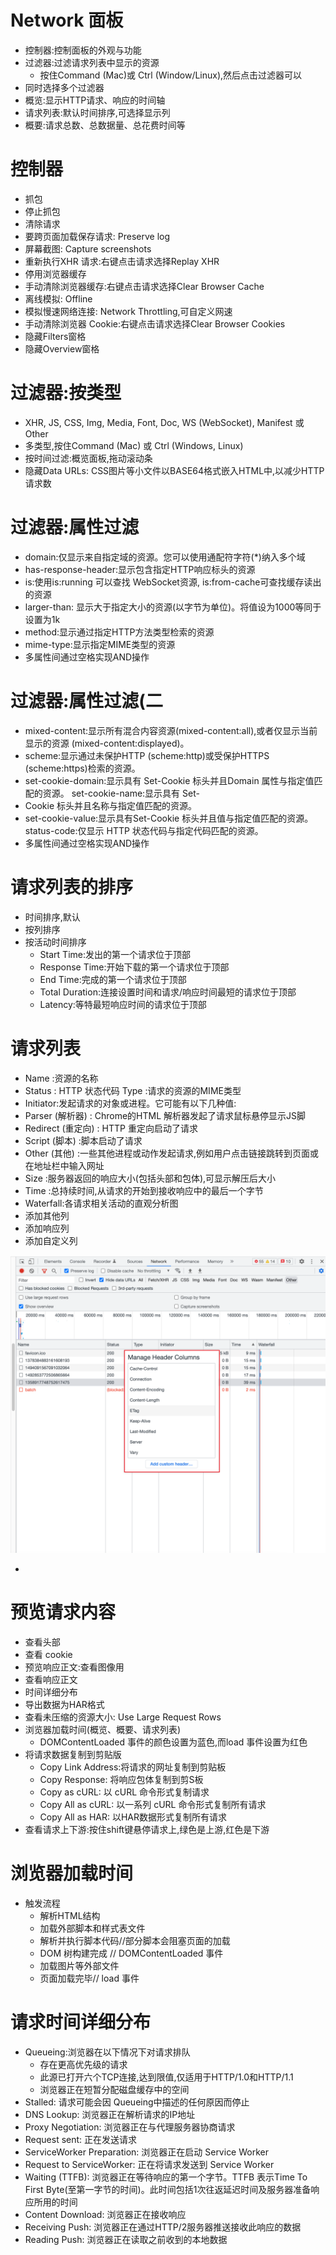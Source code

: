# Network 面板

- 控制器:控制面板的外观与功能
- 过滤器:过滤请求列表中显示的资源
  - 按住Command (Mac)或 Ctrl (Window/Linux),然后点击过滤器可以
- 同时选择多个过滤器
- 概览:显示HTTP请求、响应的时间轴
- 请求列表:默认时间排序,可选择显示列
- 概要:请求总数、总数据量、总花费时间等

# 控制器

- 抓包
- 停止抓包
- 清除请求
- 要跨页面加载保存请求: Preserve log
- 屏幕截图: Capture screenshots
- 重新执行XHR 请求:右键点击请求选择Replay XHR
- 停用浏览器缓存
- 手动清除浏览器缓存:右键点击请求选择Clear Browser Cache
- 离线模拟: Offline
- 模拟慢速网络连接: Network Throttling,可自定义网速
- 手动清除浏览器 Cookie:右键点击请求选择Clear Browser Cookies
- 隐藏Filters窗格
- 隐藏Overview窗格

# 过滤器:按类型

- XHR, JS, CSS, Img, Media, Font, Doc, WS (WebSocket), Manifest 或 Other
- 多类型,按住Command (Mac) 或 Ctrl (Windows, Linux)
- 按时间过滤:概览面板,拖动滚动条
- 隐藏Data URLs: CSS图片等小文件以BASE64格式嵌入HTML中,以减少HTTP请求数

# 过滤器:属性过滤

- domain:仅显示来自指定域的资源。您可以使用通配符字符(*)纳入多个域
- has-response-header:显示包含指定HTTP响应标头的资源
- is:使用is:running 可以查找 WebSocket资源, is:from-cache可查找缓存读出的资源
- larger-than: 显示大于指定大小的资源(以字节为单位)。将值设为1000等同于设置为1k
- method:显示通过指定HTTP方法类型检索的资源
- mime-type:显示指定MIME类型的资源
- 多属性间通过空格实现AND操作

# 过滤器:属性过滤(二

- mixed-content:显示所有混合内容资源(mixed-content:all),或者仅显示当前显示的资源 (mixed-content:displayed)。
- scheme:显示通过未保护HTTP (scheme:http)或受保护HTTPS (scheme:https)检索的资源。
- set-cookie-domain:显示具有 Set-Cookie 标头并且Domain 属性与指定值匹配的资源。 set-cookie-name:显示具有 Set-
- Cookie 标头并且名称与指定值匹配的资源。
- set-cookie-value:显示具有Set-Cookie 标头并且值与指定值匹配的资源。status-code:仅显示 HTTP 状态代码与指定代码匹配的资源。
- 多属性间通过空格实现AND操作

# 请求列表的排序

- 时间排序,默认
- 按列排序
- 按活动时间排序
  - Start Time:发出的第一个请求位于顶部
  - Response Time:开始下载的第一个请求位于顶部
  - End Time:完成的第一个请求位于顶部
  - Total Duration:连接设置时间和请求/响应时间最短的请求位于顶部
  - Latency:等特最短响应时间的请求位于顶部

# 请求列表

- Name :资源的名称
- Status : HTTP 状态代码 Type :请求的资源的MIME类型
- Initiator:发起请求的对象或进程。它可能有以下几种值:
- Parser (解析器) : Chrome的HTML 解析器发起了请求鼠标悬停显示JS脚
- Redirect (重定向) : HTTP 重定向启动了请求
- Script (脚本) :脚本启动了请求
- Other (其他) :一些其他进程或动作发起请求,例如用户点击链接跳转到页面或在地址栏中输入网址
- Size :服务器返回的响应大小(包括头部和包体),可显示解压后大小
- Time :总持续时间,从请求的开始到接收响应中的最后一个字节
- Waterfall:各请求相关活动的直观分析图
- 添加其他列
- 添加响应列
- 添加自定义列

![image-20220405154605574](images/image-20220405154605574.png)

- 

# 预览请求内容

- 查看头部
- 查看 cookie
- 预览响应正文:查看图像用
- 查看响应正文
- 时间详细分布
- 导出数据为HAR格式
- 查看未压缩的资源大小: Use Large Request Rows
- 浏览器加载时间(概览、概要、请求列表)
  - DOMContentLoaded 事件的颜色设置为蓝色,而load 事件设置为红色
- 将请求数据复制到剪贴版
  - Copy Link Address:将请求的网址复制到剪贴板
  - Copy Response: 将响应包体复制到剪S板
  - Copy as cURL: 以 cURL 命令形式复制请求
  - Copy All as cURL: 以一系列 cURL 命令形式复制所有请求 
  - Copy All as HAR: 以HAR数据形式复制所有请求
- 查看请求上下游:按住shift键悬停请求上,绿色是上游,红色是下游

# 浏览器加载时间

- 触发流程
  - 解析HTML结构
  - 加载外部脚本和样式表文件
  - 解析并执行脚本代码//部分脚本会阻塞页面的加载
  - DOM 树构建完成 // DOMContentLoaded 事件
  - 加载图片等外部文件
  - 页面加载完毕// load 事件

# 请求时间详细分布

- Queueing:浏览器在以下情况下对请求排队
  - 存在更高优先级的请求
  - 此源已打开六个TCP连接,达到限值,仅适用于HTTP/1.0和HTTP/1.1
  - 浏览器正在短暂分配磁盘缓存中的空间
- Stalled: 请求可能会因 Queueing中描述的任何原因而停止
- DNS Lookup: 浏览器正在解析请求的IP地址
- Proxy Negotiation: 浏览器正在与代理服务器协商请求
- Request sent: 正在发送请求
- ServiceWorker Preparation: 浏览器正在启动 Service Worker
- Request to ServiceWorker: 正在将请求发送到 Service Worker
- Waiting (TTFB): 浏览器正在等待响应的第一个字节。TTFB 表示Time To First Byte(至第一字节的时间)。此时间包括1次往返延迟时间及服务器准备响应所用的时间
- Content Download: 浏览器正在接收响应
- Receiving Push: 浏览器正在通过HTTP/2服务器推送接收此响应的数据
- Reading Push: 浏览器正在读取之前收到的本地数据